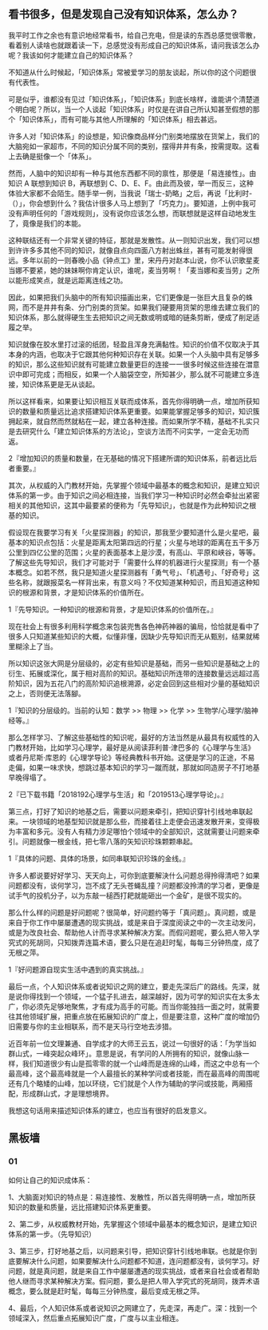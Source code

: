 ## 看书很多，但是发现自己没有知识体系，怎么办？

我平时工作之余也有意识地经常看书，给自己充电，但是读的东西总感觉很零散，看着别人读啥也就跟着读一下，总感觉没有形成自己的知识体系，请问我该怎么办呢？我该如何才能建立自己的知识体系？

不知道从什么时候起，「知识体系」常被爱学习的朋友谈起，所以你的这个问题很有代表性。

可是似乎，谁都没有见过「知识体系」，「知识体系」到底长啥样，谁能讲个清楚道个明白呢？所以，当一个人谈起「知识体系」时仅是在讲自己所认知甚至假想的那个「知识体系」，而有可能与其他人所理解的「知识体系」相去甚远。

许多人对「知识体系」的设想是，知识像商品样分门别类地摆放在货架上，我们的大脑宛如一家超市，不同的知识分属不同的类别，摆得井井有条，按需提取。这看上去确是挺像一个「体系」。

然而，人脑中的知识却有一种与其他东西都不同的禀性，那便是「易连接性」。由知识 A 联想到知识 B，再联想到 C、D、E、F。由此而及彼，举一而反三，这种体验大家都不会陌生。随手举一例，当我说「瑞士-奶略」之后，再说「比利时-（）」，你会想到什么？我估计很多人马上想到了「巧克力」。要知道，上例中我可没有声明任何的「游戏规则」，没有说你应该怎么想，而联想就是这样自动地发生了，竟像是我们的本能。

这种联结还有一个非常关键的特征，那就是发散性。从一则知识出发，我们可以想到许许多多其他不同的知识，就像自点向四面八方射出蛛丝，甚有可能发射得很远。多年以前的一则春晚小品《钟点工》里，宋丹丹对赵本山说，你不认识歌星麦当娜不要紧，她的妹妹啊你肯定认识，谁呢，麦当劳啊！「麦当娜和麦当劳」之所以能形成笑点，就是远距离连线之功。

因此，如果把我们头脑中的所有知识描画出来，它们更像是一张巨大且复杂的蛛网，而不是井井有条、分门别类的货架。如果我们硬要用货架的思维去建立我们的知识体系，那么就得硬生生去把知识之间无数或明或暗的链条剪断，便成了削足适履之举。

知识就像在胶水里打过滚的纸团，轻盈且浑身充满黏性。知识的价值不仅取决于其本身的内涵，也取决于它跟其他何种知识存在关联。如果一个人头脑中具有足够多的知识，那么这些知识就有可能建立数量更巨的连接一一很多时候这些连接在澘意识中即可完成；而相反，如果一个人脑袋空空，所知甚少，那么就不可能建立多连接，知识体系更是无从谈起。

所以这样看来，如果要让知识相互关联而成体系，首先你得明确一点，增加所获知识的数量和质量远比追求搭建知识体系更重要。如果能掌握足够多的知识，知识簇拥起来，就自然而然就粘在一起，建立各种连接。而如果所学不精，基础不扎实只是去研究什么「建立知识体系的方法论」，空谈方法而不问实学，一定会无功而返。

2『增加知识的质量和数量，在无基础的情况下搭建所谓的知识体系，前者远比后者重要。』

其次，从权威的入门教材开始，先掌握个领域中最基本的概念和知识，是建立知识体系的第一步。由于知识之间必相连接，当我们学习一种知识时必然会牵扯出紧密相关的其他知识，这其中最要紧的便称为「先导知识」，也就是作为此种知识之根基的知识。

假设现在我要学习有关「火星探测器」的知识，那我至少要知道什么是火星吧，最基本的知识点包括：火星是距离太阳第四远的行星；火星与地球的距离在五干多万公里到四亿公里的范围；火星的表面基本上是沙漠，有高山、平原和峡谷，等等。了解这些先导知识，我们才可能对于「需要什么样的机器进行火星探测」有一个基本概念。如若不然，我只是知道火星探测器有「勇气号」、「机遇号」、「好奇号」这些名称，就跟报菜名一样背出来，有意义吗？不仅知道某种知识，而且知道这种知识的根源和背景，才是知识体系的价值所在。

1『先导知识。一种知识的根源和背景，才是知识体系的价值所在。』

现在社会上有很多利用科学概念来包装兜售各色神药神器的骗局，恰恰就是看中了很多人只知道某些知识的大概，似懂非懂，因缺少先导知识而无从甄别，结果就稀里糊涂上了当。

所以知识这张大网是分层级的，必定有些知识是基础，而另一些知识是基础之上的衍生、拓展或深化，属于相对高阶的知识。基础知识所连带的连接数量远远超过高阶知识，因为五花八门的高阶知识追根溯源，必定会回到这些相对少量的基础知识之上，否则便无法落腳。

1『知识的分层级的。当前的认知：数学 >> 物理 >> 化学 >> 生物学/心理学/脑神经等。』

那么怎样学习、了解这些基础性的知识呢，最好的方法当然是从最具有权威性的入门教材开始，比如学习心理学，最好是从阅读菲利普·津巴多的《心理学与生活》或者丹尼斯·库恩的《心理学导论》等经典教科书开始。这便是学习的正途，不易走偏，如果一味求快，想跳过基本知识的学习一蹴而就，那就如同造房子不打地基早晚得塌了。

2『已下载书籍「2018192心理学与生活」和「2019513心理学导论」。』

第三点，打好了知识的地基之后，需要以问题来牵引，把知识穿针引线地串联起来。一块领域的地基型知识就是那么些，而接着往上走便会迅速发散开来，变得极为丰富和多元。没有人有精力涉足哪怕个领域中的全部知识，这就需要让问题来牵引。问题就像一根金线，把七零八落的矢知识珍珠颗颗串起。

1『具体的问题、具体的场景，如同串联知识珍珠的金线。』

许多人都说要好好学习、天天向上，可你到底要解決什么问题总得拎得清吧？如果问题都没有，谈何学习，岂不成了无头苍蝇乱撞？问题都没拎清的学习者，更像是试手气的投机分子，以为东敲一槌西打耙就能砸出一个金矿，是很不现实的。

那么什么样的问题是好问题呢？很简单，好问题约等于「真问题」。真问题，或是来自于你工作中屡屡遭遇的现实挑战，或是来自于深度阅读之中的一次主动发问，或是为改良社会、帮助他人计而寻求某种解决方案。而假问题呢，要么把人带入学究式的死胡同，只知拨弄连篇术语，要么只是在追赶时髦，每每三分钟热度，成了无根之萍。

1『好问题源自现实生活中遇到的真实挑战。』

最后一点，个人知识体系或者说知识之网的建立，要走先深后广的路线。先深，就是说你得找到一个领域，一个猛子扎进去，越深越好，因为可学的知识实在太多太广，你必须先足够地聚焦，才有成为高手的可能。而当你能独挡一面之时，就需要往其他领域扩展，把重点放在拓展知识的广度上，但是要注意，这种广度的增加仍旧需要与你的主业相联系，而不是天马行空地去涉猎。

近百年前一位文理兼通、自学成才的大师王云五，说过一句很好的话：「为学当如群山式，一峰突起众峰环」。意思是说，有学问的人所拥有的知识，就像山脉一样，我们知道很少有山是孤零零的就一个山峰而是连绵的山峰，而这之中总有一个最高峰，这个最高峰就是一个人最擅长的某种学问或者技能，而在最高峰的周围呢还有几个略矮的山峰，加以环绕，它们就是个人作为辅助的学问或技能，两厢搭配，形成群山式，才是理想境界。

我想这句话用来描述知识体系的建立，也应当有很好的启发意义。

## 黑板墙

### 01

如何让自己的知识成体系：

1、大脑面对知识的特点是：易连接性、发散性，所以首先得明确一点，增加所获知识的数量和质量，远比搭建知识体系更重要。

2、第二步，从权威教材开始，先掌握这个领域中最基本的概念知识，是建立知识体系的第一步。（先导知识）

3、第三步，打好地基之后，以问题来引导，把知识穿针引线地串联。也就是你到底要解决什么问题，如果要解决什么问题都不知道，连问题都没有，谈何学习。好问题，就是真问题，就是来自工作中屡屡遭遇的现实挑战，或者来自社会或者帮助他人继而寻求某种解决方案。假问题，要么是把人带入学究式的死胡同，拨弄术语概念，要么就是赶时髦，每每三分钟热度，最后变成无根之萍。

4、最后，个人知识体系或者说知识之网建立了，先走深，再走广。深：找到一个领域深入，然后重点拓展知识广度，广度与以主业相连。
